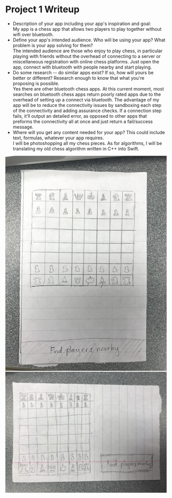 # Project 1 Writeup
* Description of your app including your app's inspiration and goal:<br/>
My app is a chess app that allows two players to play together without wifi over bluetooth. 
* Define your app's intended audience. Who will be using your app? What problem is your app solving for them?<br/>
The intended audience are those who enjoy to play chess, in particular playing with friends without the overhead of connecting to a server or miscellaneous registration with online chess platforms. Just open the app, connect with bluetooth with people nearby and start playing.
* Do some research -- do similar apps exist? If so, how will yours be better or different? Research enough to know that what you're proposing is possible.<br/>
Yes there are other bluetooth chess apps. At this current moment, most searches on bluetooth chess apps return poorly rated apps due to the overhead of setting up a connect via bluetooth. The advantage of my app will be to reduce the connectivity issues by sandboxing each step of the connectivity and adding assurance checks. If a connection step fails, it’ll output an detailed error, as opposed to other apps that preforms the connectivity all at once and just return a fail/success message.
* Where will you get any content needed for your app? This could include text, formulas, whatever your app requires.<br/>
I will be photoshopping all my chess pieces. As for algorithms, I will be translating my old chess algorithm written in C++ into Swift.  

![Alt text](https://github.com/mita4829/MichaelTang_MAD/blob/master/Project1/portrait.JPG "BTChess Portrait")
![Alt text](https://github.com/mita4829/MichaelTang_MAD/blob/master/Project1/landscape.JPG "BTChess Landscape")
